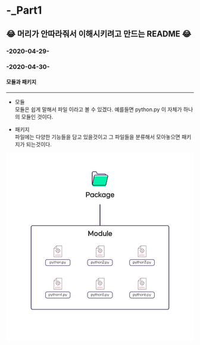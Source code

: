 # -_Part1

## 😂 머리가 안따라줘서 이해시키려고 만드는 README 😂

### -2020-04-29-

### -2020-04-30-

#### 모듈과 패키지
*  *  *   *  *  
- 모듈 \
모듈은 쉽게 말해서 파일 이라고 볼 수 있겠다.
예를들면 python.py 이 자체가 하나의 모듈인 것이다.

- 패키지 \
파일에는 다양한 기능들을 담고 있을것이고 
그 파일들을 분류해서 모아놓으면 패키지가 되는것이다.

<img src="./images/module.png">
